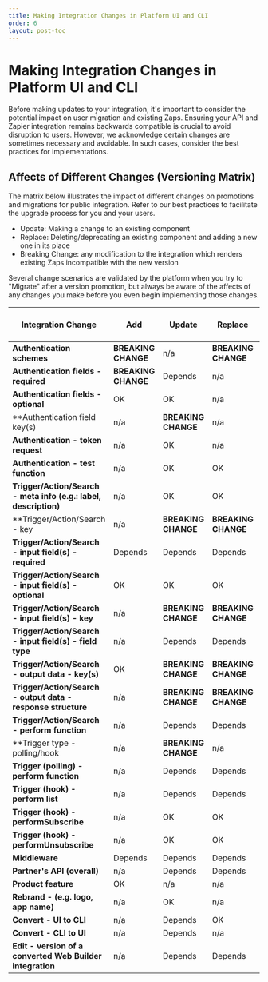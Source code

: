 ```yaml
---
title: Making Integration Changes in Platform UI and CLI
order: 6
layout: post-toc
---
```


# Making Integration Changes in Platform UI and CLI

Before making updates to your integration, it's important to consider the potential impact on user migration and existing Zaps. Ensuring your API and Zapier integration remains backwards compatible is crucial to avoid disruption to users. However, we acknowledge certain changes are sometimes necessary and avoidable. In such cases, consider the best practices for implementations.

## Affects of Different Changes (Versioning Matrix)

The matrix below illustrates the impact of different changes on promotions and migrations for public integration. Refer to our best practices to facilitate the upgrade process for you and your users.

* Update: Making a change to an existing component
* Replace: Deleting/deprecating an existing component and adding a new one in its place
* Breaking Change: any modification to the integration which renders existing Zaps incompatible with the new version

Several change scenarios are validated by the platform when you try to "Migrate" after a version promotion, but always be aware of the affects of any changes you make before you even begin implementing those changes.

| **Integration Change** | **Add** | **Update** | **Replace** | **Delete/Deprecate** | **Validated by platform?** |
| --- | --- | --- | --- | --- | --- |
| **Authentication schemes** | **BREAKING CHANGE** | n/a | **BREAKING CHANGE** | n/a | Yes |
| **Authentication fields - required** | **BREAKING CHANGE** | Depends | n/a | OK | |
| **Authentication fields - optional** | OK | OK | n/a | OK | |
| **Authentication field key(s) | n/a | **BREAKING CHANGE** | n/a | n/a | |
| **Authentication - token request** | n/a | OK | n/a | n/a | |
| **Authentication - test function** | n/a | OK | OK | n/a | |
| **Trigger/Action/Search - meta info (e.g.: label, description)** | n/a | OK | OK | n/a | |
| **Trigger/Action/Search - key | n/a | **BREAKING CHANGE** | **BREAKING CHANGE** | n/a | Yes |
| **Trigger/Action/Search - input field(s) - required** | Depends | Depends | Depends | OK | |
| **Trigger/Action/Search - input field(s) - optional** | OK | OK | OK | OK | |
| **Trigger/Action/Search - input field(s) - key** | n/a | **BREAKING CHANGE** | **BREAKING CHANGE** | n/a | |
| **Trigger/Action/Search - input field(s) - field type** | n/a | Depends | Depends | n/a | |
| **Trigger/Action/Search - output data - key(s)** | OK | **BREAKING CHANGE** | **BREAKING CHANGE** | **BREAKING CHANGE** | |
| **Trigger/Action/Search - output data - response structure** | n/a | **BREAKING CHANGE** | **BREAKING CHANGE** | n/a | |
| **Trigger/Action/Search - perform function** | n/a | Depends | Depends | n/a | |
| **Trigger type - polling/hook | n/a | **BREAKING CHANGE** | n/a | n/a | Yes |
| **Trigger (polling) - perform function** | n/a | Depends | Depends | n/a | |
| **Trigger (hook) - perform list** | n/a | Depends | Depends | n/a | |
| **Trigger (hook) - performSubscribe** | n/a | OK | OK | n/a | |
| **Trigger (hook) - performUnsubscribe** | n/a | OK | OK | n/a | |
| **Middleware** | Depends | Depends | Depends | Depends | |
| **Partner's API (overall)** | n/a | Depends | Depends | Depends | |
| **Product feature** | OK | n/a | n/a | n/a | |
| **Rebrand - (e.g. logo, app name)** | n/a | OK | n/a | n/a | |
| **Convert - UI to CLI** | n/a | Depends | OK | n/a | |
| **Convert - CLI to UI** | n/a | Depends | n/a | n/a | |
| **Edit - version of a converted Web Builder integration** | n/a | Depends | Depends | n/a | |